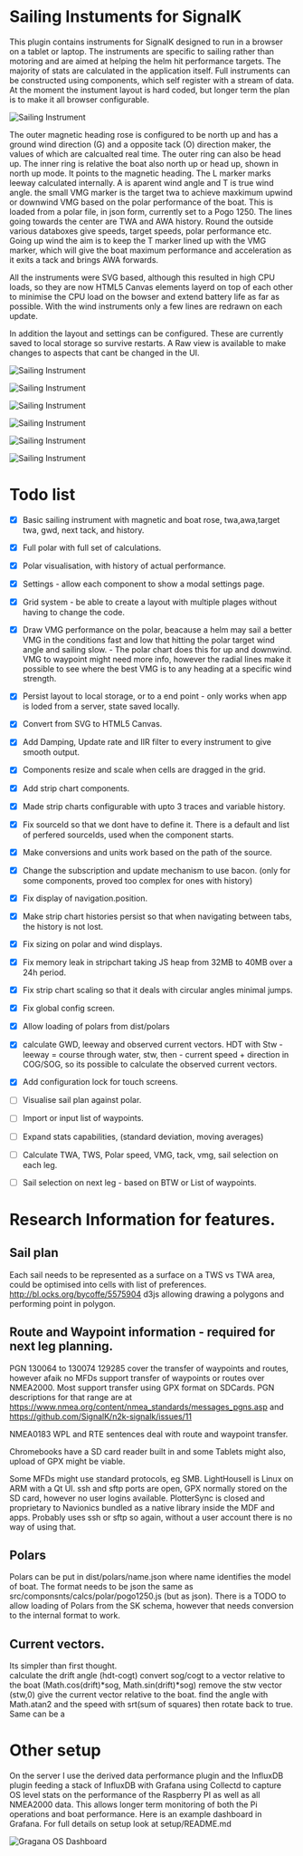 # Sailing Instuments for SignalK

This plugin contains instruments for SignalK designed to run in a browser on a tablet or laptop. The instruments
are specific to sailing rather than motoring and are aimed at helping the helm hit performance targets. 
The majority of stats are calculated in the application itself. Full instruments can be constructed using
components, which self register with a stream of data. At the moment the instument layout is hard coded, but longer
term the plan is to make it all browser configurable.

![Sailing Instrument](WindInstrumentsv2.png)

The outer magnetic heading rose is configured to be north up and has a ground wind direction (G) and a opposite tack (O) direction maker, the values of which are calcualted real time. The outer ring can also be head up. The inner ring is relative the boat also north up or head up, shown in north up mode. It points to the magnetic heading. The L marker marks leeway calculated internally. A is aparent wind angle and T is true wind angle. the small VMG marker is the target twa to achieve maxkimum upwind or downwind VMG based on the polar performance of the boat. This is loaded from a polar file, in json form, currently set to a Pogo 1250. The lines going towards the center are TWA and AWA history. Round the outside various databoxes give speeds, target speeds, polar performance etc. Going up wind the aim is to keep the T marker lined up with the VMG marker, which will give the boat maximum performance and acceleration as it exits a tack and brings AWA forwards.

All the instruments were SVG based, although this resulted in high CPU loads, so they are now HTML5 Canvas elements layerd on top of each other to minimise the CPU load on the bowser and extend battery life as far as possible. With the wind instruments only a few lines are redrawn on each update. 

In addition the layout and settings can be configured. These are currently saved to local storage so survive restarts. A Raw view is available to make changes to aspects that cant be changed in the UI.

![Sailing Instrument](DataInstruments.png)

![Sailing Instrument](stripchart.png)

![Sailing Instrument](RawLayoutData.png)

![Sailing Instrument](SettingsPage.png)

![Sailing Instrument](TabContentEditing.png)

![Sailing Instrument](TabNaming.png)



# Todo list

- [X] Basic sailing instrument with magnetic and boat rose, twa,awa,target twa, gwd, next tack, and history.
- [X] Full polar with full set of calculations.
- [X] Polar visualisation, with history of actual performance.
- [X] Settings - allow each component to show a modal settings page.
- [X] Grid system - be able to create a layout with multiple plages without having to change the code.
- [X] Draw VMG performance on the polar, beacause a helm may sail a better VMG in the conditions fast and low that hitting the polar target wind angle and sailing slow. - The polar chart does this for up and downwind. VMG to waypoint might need more info, however the radial lines make it possible to see where the best VMG is to any heading at a specific wind strength.
- [X] Persist layout to local storage, or to a end point - only works when app is loded from a server, state saved locally.
- [X] Convert from SVG to HTML5 Canvas.
- [X] Add Damping, Update rate and IIR filter to every instrument to give smooth output.
- [X] Components resize and scale when cells are dragged in the grid.
- [X] Add strip chart components.
- [X] Made strip charts configurable with upto 3 traces and variable history.
- [X] Fix sourceId so that we dont have to define it. There is a default and list of perfered sourceIds, used when the component starts.
- [X] Make conversions and units work based on the path of the source.
- [X] Change the subscription and update mechanism to use bacon. (only for some components, proved too complex for ones with history)
- [X] Fix display of navigation.position.
- [X] Make strip chart histories persist so that when navigating between tabs, the history is not lost.
- [X] Fix sizing on polar and wind displays.
- [X] Fix memory leak in stripchart taking JS heap from 32MB to 40MB over a 24h period.
- [X] Fix strip chart scaling so that it deals with circular angles minimal jumps.
- [X] Fix global config screen.
- [X] Allow loading of polars from dist/polars
- [X] calculate GWD, leeway and observed current vectors.  HDT with Stw - leeway = course through water, stw, then - current speed + direction in COG/SOG, so its possible to calculate the observed current vectors.
- [X] Add configuration lock for touch screens.
- [ ] Visualise sail plan against polar.
- [ ] Import or input list of waypoints.
- [ ] Expand stats capabilities, (standard deviation, moving averages)
- [ ] Calculate TWA, TWS, Polar speed, VMG, tack, vmg, sail selection on each leg.
- [ ] Sail selection on next leg - based on BTW or List of waypoints.





# Research Information for features.

## Sail plan

Each sail needs to be represented as a surface on a TWS vs TWA area, could be optimised into cells with list of preferences.
http://bl.ocks.org/bycoffe/5575904 d3js allowing drawing a polygons and performing point in polygon.

## Route and Waypoint information - required for next leg planning.

PGN 130064 to 130074  129285 cover the transfer of waypoints and routes, however afaik no MFDs support transfer of waypoints or routes over NMEA2000. Most support transfer using GPX format on SDCards. PGN descriptions for that range are at https://www.nmea.org/content/nmea_standards/messages_pgns.asp and https://github.com/SignalK/n2k-signalk/issues/11

NMEA0183 WPL and RTE sentences deal with route and waypoint transfer.

Chromebooks have a SD card reader built in and some Tablets might also, upload of GPX might be viable.

Some MFDs might use standard protocols, eg SMB. LightHouseII is Linux on ARM with a Qt UI. ssh and sftp ports are open, GPX normally stored on the SD card, however no user logins available. PlotterSync is closed and proprietary to Navionics bundled
as a native library inside the MDF and apps. Probably uses ssh or sftp so again, without a user account there is no way of using that.

## Polars

Polars can be put in dist/polars/name.json where name identifies the model of boat. The format needs to be json the same as src/componsnts/calcs/polar/pogo1250.js  (but as json). There is a TODO to allow loading of Polars from the SK schema, however that needs conversion to the internal format to work.

## Current vectors.

Its simpler than first thought.   
calculate the drift angle (hdt-cogt)
convert sog/cogt to a vector relative to the boat (Math.cos(drift)*sog, Math.sin(drift)*sog)
remove the stw vector (stw,0) give the current vector relative to the boat. find the angle with Math.atan2 and the speed with srt(sum of squares) then rotate back to true.
Same can be a



# Other setup

On the server I use the derived data performance plugin and the InfluxDB plugin feeding a stack of InfluxDB with Grafana using Collectd to capture OS level stats on the performance of the Raspberry PI as well as all NMEA2000 data. This allows longer term monitoring of both the Pi operations and boat performance. Here is an example dashboard in Grafana.  For full details on setup look at setup/README.md


![Gragana OS Dashboard](GrafanaOSDashBoard.png)
